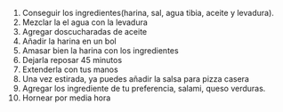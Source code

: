 1. Conseguir los ingredientes(harina, sal, agua tibia, aceite y levadura).
2. Mezclar la el agua con la levadura
3. Agregar doscucharadas de aceite
4. Añadir la harina en un bol
5. Amasar bien la harina con los ingredientes
6. Dejarla reposar 45 minutos
7. Extenderla con tus manos
8. Una vez estirada, ya puedes añadir la salsa para pizza casera
9. Agregar los ingrediente de tu preferencia, salami, queso verduras.
10. Hornear por media hora